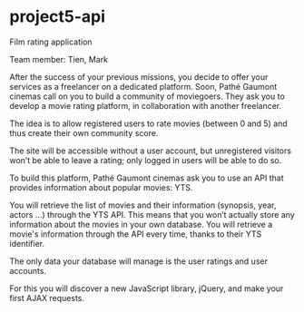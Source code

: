 # project5-api
Film rating application

Team member: Tien, Mark

After the success of your previous missions, you decide to offer your services as a freelancer on a dedicated platform. Soon, Pathé Gaumont cinemas call on you to build a community of moviegoers. They ask you to develop a movie rating platform, in collaboration with another freelancer. 

 

The idea is to allow registered users to rate movies (between 0 and 5) and thus create their own community score.

The site will be accessible without a user account, but unregistered visitors won’t be able to leave a rating; only logged in users will be able to do so.

 

To build this platform, Pathé Gaumont cinemas ask you to use an API that provides information about popular movies: YTS. 

 

You will retrieve the list of movies and their information (synopsis, year, actors …) through the YTS API. This means that you won’t actually store any information about the movies in your own database. You will retrieve a movie's information through the API every time, thanks to their YTS identifier. 

The only data your database will manage is the user ratings and user accounts.

 

For this you will discover a new JavaScript library, jQuery, and make your first AJAX requests.

